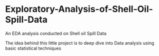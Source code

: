 # Exploratory-Analysis-of-Shell-Oil-Spill-Data
An EDA analysis conducted on Shell oil Spill Data

The idea behind this little project is to deep dive into Data analysis using basic statistical techniques
